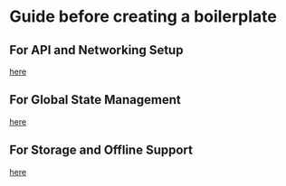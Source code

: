 # Guide before creating a boilerplate #


## For API and Networking Setup ##

[here](/api-and-networking.md)


## For Global State Management ##

[here](/global-state-management.md)


## For Storage and Offline Support ##

[here](/storage-and-offline-support.md)
